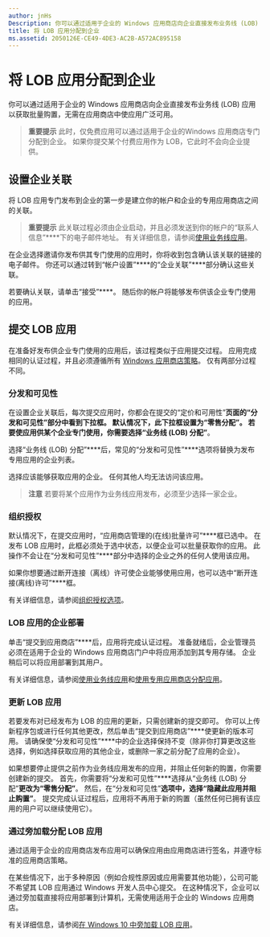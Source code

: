 ```yaml
---
author: jnHs
Description: 你可以通过适用于企业的 Windows 应用商店向企业直接发布业务线 (LOB) 应用以获取批量购置，无需在应用商店中使应用广泛可用。
title: 将 LOB 应用分配到企业
ms.assetid: 2050126E-CE49-4DE3-AC2B-A572AC895158
---
```


# 将 LOB 应用分配到企业


你可以通过适用于企业的 Windows 应用商店向企业直接发布业务线 (LOB) 应用以获取批量购置，无需在应用商店中使应用广泛可用。

> **重要提示** 此时，仅免费应用可以通过适用于企业的Windows 应用商店专门分配到企业。 如果你提交某个付费应用作为 LOB，它此时不会向企业提供。 

## 设置企业关联


将 LOB 应用专门发布到企业的第一步是建立你的帐户和企业的专用应用商店之间的关联。

> **重要提示** 此关联过程必须由企业启动，并且必须发送到你的帐户的“联系人信息”****下的电子邮件地址。 有关详细信息，请参阅[使用业务线应用](http://go.microsoft.com/fwlink/p/?LinkId=698846)。

在企业选择邀请你发布供其专门使用的应用时，你将收到包含确认该关联的链接的电子邮件。 你还可以通过转到“帐户设置”****的“企业关联”****部分确认这些关联。

若要确认关联，请单击“接受”****。 随后你的帐户将能够发布供该企业专门使用的应用。

## 提交 LOB 应用


在准备好发布供企业专门使用的应用后，该过程类似于应用提交过程。 应用完成相同的认证过程，并且必须遵循所有 [Windows 应用商店策略](https://msdn.microsoft.com/library/windows/apps/dn764944)。 仅有两部分过程不同。

### 分发和可见性

在设置企业关联后，每次提交应用时，你都会在提交的“定价和可用性”****页面的“分发和可见性”****部分中看到下拉框。 默认情况下，此下拉框设置为“零售分配”****。 若要使应用供某个企业专门使用，你需要选择“业务线 (LOB) 分配”****。

选择“业务线 (LOB) 分配”****后，常见的“分发和可见性”****选项将替换为发布专用应用的企业列表。

选择应该能够获取应用的企业。 任何其他人均无法访问该应用。

> **注意** 若要将某个应用作为业务线应用发布，必须至少选择一家企业。

### 组织授权

默认情况下，在提交应用时，“应用商店管理的(在线)批量许可”****框已选中。 在发布 LOB 应用时，此框必须处于选中状态，以便企业可以批量获取你的应用。 此操作不会让在“分发和可见性”****部分中选择的企业之外的任何人使用该应用。

如果你想要通过断开连接（离线）许可使企业能够使用应用，也可以选中“断开连接(离线)许可”****框。

有关详细信息，请参阅[组织授权选项](organizational-licensing.md)。

### LOB 应用的企业部署

单击“提交到应用商店”****后，应用将完成认证过程。 准备就绪后，企业管理员必须在适用于企业的 Windows 应用商店门户中将应用添加到其专用存储。 企业稍后可以将应用部署到其用户。

有关详细信息，请参阅[使用业务线应用](http://go.microsoft.com/fwlink/p/?LinkId=698846)和[使用专用应用商店分配应用](http://go.microsoft.com/fwlink/p/?LinkId=698847)。

### 更新 LOB 应用

若要发布对已经发布为 LOB 的应用的更新，只需创建新的提交即可。 你可以上传新程序包或进行任何其他更改，然后单击“提交到应用商店”****使更新的版本可用。 请确保使“分发和可见性”****中的企业选择保持不变（除非你打算更改这些选择，例如选择获取应用的其他企业，或删除一家之前分配了应用的企业）。

如果想要停止提供之前作为业务线应用发布的应用，并阻止任何新的购置，你需要创建新的提交。 首先，你需要将“分发和可见性”****选择从“业务线 (LOB) 分配”****更改为“零售分配”****。 然后，在“分发和可见性”****选项中，选择“隐藏此应用并阻止购置”****。 提交完成认证过程后，应用将不再用于新的购置（虽然任何已拥有该应用的用户可以继续使用它）。

### 通过旁加载分配 LOB 应用

通过适用于企业的应用商店发布应用可以确保应用由应用商店进行签名，并遵守标准的应用商店策略。

在某些情况下，出于多种原因（例如合规性原因或应用需要其他功能），公司可能不希望其 LOB 应用通过 Windows 开发人员中心提交。 在这种情况下，企业可以通过旁加载直接将应用部署到计算机，无需使用适用于企业的 Windows 应用商店。

有关详细信息，请参阅[在 Windows 10 中旁加载 LOB 应用](http://go.microsoft.com/fwlink/p/?LinkId=623433)。

 

 






<!--HONumber=May16_HO2-->


